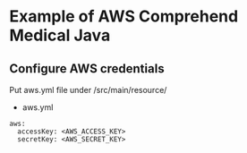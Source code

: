 # Example of AWS Comprehend Medical Java

## Configure AWS credentials

Put aws.yml file under /src/main/resource/

- aws.yml
```
aws:
  accessKey: <AWS_ACCESS_KEY>
  secretKey: <AWS_SECRET_KEY>
```
